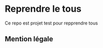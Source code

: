 # Reprendre le tous

Ce repo est projet test pour repprendre tous

## Mention légale

[def]: https://unsplash.com/photos/BQoZ23urEEk